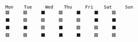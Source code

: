<pre>
Mon    Tue     Wed    Thu     Fri    Sat     Sun
🟩     🟩     ⬛     🟩     ⬛     ⬛     🟩
⬛     🟩     🟩     🟩     🟩     ⬛     ⬛
⬛     ⬛     🟩     ⬛     🟩     🟩     ⬛
🟩     🟩     ⬛     ⬛     ⬛     🟩     🟩
</pre>

<!---
Umerkhokhar29/Umerkhokhar29 is a ✨ special ✨ repository because its `README.md` (this file) appears on your GitHub profile.
You can click the Preview link to take a look at your changes.
--->
